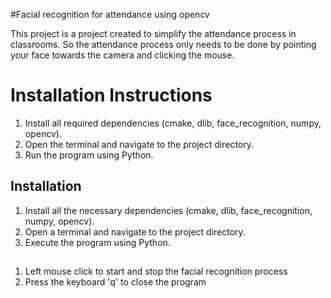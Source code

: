 #Facial recognition for attendance using opencv

This project is a project created to simplify the attendance process in classrooms. So the attendance process only needs to be done by pointing your face towards the camera and clicking the mouse.

# Installation Instructions

1. Install all required dependencies (cmake, dlib, face_recognition, numpy, opencv).
2. Open the terminal and navigate to the project directory.
3. Run the program using Python.

## Installation

1. Install all the necessary dependencies (cmake, dlib, face_recognition, numpy, opencv).
2. Open a terminal and navigate to the project directory.
3. Execute the program using Python.

##
1. Left mouse click to start and stop the facial recognition process
2. Press the keyboard 'q' to close the program
